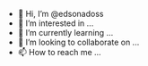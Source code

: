 - 👋 Hi, I’m @edsonadoss
- 👀 I’m interested in ...
- 🌱 I’m currently learning ...
- 💞️ I’m looking to collaborate on ...
- 📫 How to reach me ...

<!---
edsonadoss/edsonadoss is a ✨ special ✨ repository because its `README.md` (this file) appears on your GitHub profile.
You can click the Preview link to take a look at your changes.
--->
